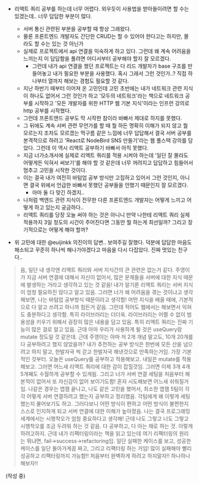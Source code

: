 - 리액트 쿼리 공부를 하는데 너무 어렵다. 외우듯이 사용법을 받아들이려면 할 수는 있겠는데.. 너무 답답한 부분이 많다.
  - 서버 통신 관련된 부분을 공부할 때 항상 그래왔다.
  - 물론 프론트엔드 개발자도 간단한 CRUD는 할 수 있어야 한다고는 하지만, 몰라도 할 수는 있는 것 아닌가
  - 실제로 프로젝트에서 api 연결을 익숙하게 하고 있다. 그런데 왜 계속 어려움을 느끼는지 이 답답함을 풀려면 어디서부터 공부해야 할지 잘 모르겠다.
    - 그런데 내가 api 연결을 했던 프로젝트는 다 리드 개발자가 base 구조를 만들어놓고 내가 필요한 부분을 사용했다. 혹시 그래서 그런 것인가..? 직접 하나부터 열까지 해보는 경험도 필요할 것 같다.
  - 지난 하반기 때부터 이어져 온 고민인데 고민 초반에는 내가 네트워크 관련 지식이 하나도 없어서 그런 것인가 하고 '모두의 네트워크'라는 책으로 네트워크 공부를 시작하고 '모든 개발자를 위한 HTTP 웹 기본 지식'이라는 인프런 강의로 http 공부를 시작했다.
  - 그런데 프론트엔드 공부도 막 시작한 참이라 바빠서 제대로 하지를 못했다.
  - 그 뒤에도 계속 서버 관련 무언가를 할 때 뭘 하든 명확히 이해가 되지 않고 뭘 모르는지 조차도 모르겠는 먹구름 같은 느낌에 너무 답답해서 결국 서버 공부를 본격적으로 하려고 'React로 NodeBird SNS 만들기'라는 웹 풀스택 강의를 담았다. 그런데 이 역시 리액트 공부하기 바빠서 아직 못했다.
  - 지금 너가소개서에 실제로 리액트 쿼리를 적용 시켜야 하는데 '일단 잘 몰라도 어떻게든 익혀서 써보기'를 해야 할 것 같은데 너무 꺼려지고 답답하고 힘들어서 멈추고 고민을 시작한 것이다.
  - 이는 결국 내가 여전히 바텀업 공부 방식만 고집하고 있어서 그런 것인지, 아니면 결국 위에서 언급한 바빠서 못했던 공부들을 안했기 때문인지 잘 모르겠다.
	  - 아마 둘 다 맞긴 하겠지..
  - 나처럼 백엔드 관련 지식이 전무한 다른 프론트엔드 개발자는 어떻게 느끼고 어떻게 하고 있는지 궁금하다..
  - 리액트 쿼리를 당장 오늘 써야 하는 것은 아니니 만약 나한테 리액트 쿼리 실제 적용까지 3일 정도의 시간이 주어진다면 그동안 뭘 하는게 최선일까? 그리고 장기적으로는 어떻게 해야 할까?

- 위 고민에 대한 @euijinkk 의진이의 답변.. 보여주길 잘했다. 덕분에 답답한 마음도 해소되고 꾸준히 하나씩 해나가야겠다고 마음을 다시 다잡았다. 진짜 멋있는 친구다..

> 음, 일단 내 생각엔 리액트 쿼리와 서버 지식간의 큰 관련은 없는거 같다. 주영이가 지금 서버 연결에 대해서 자신이 없어서, 많은 문제들을 서버에 대한 지식 때문에 발생하는 거라고 생각하고 있는 것 같음! 내가 알기론 리액트 쿼리는 서버 지식이 엄청 필요하진 않다고 알고 있음. 그러면 너가 왜 어려움을 겪는 것이냐고 생각해보면, 나는 바텀업 공부방식 때문이라고 생각함! 어떤 지식을 배울 때에, 기본적으로 다 알고 쓰려고 하니까 힘든거 같음. 그런데 적어도 웹에서는 해보면서 익혀도 충분하다고 생각함. 특히 라이브러리는 더더욱. 라이브러리는 어쩔 수 없이 범용성을 키우기 위해서 굉장히 많은 내용을 담고 있음. 특히 리액트 쿼리는 진짜 기능이 많은 걸로 알고 있음. 근데 아마 우리가 사용하게 될 것은 useQuery랑 mutate 정도일 것 같은데. 근데 주영이는 아마 저 2개 개념 말고도, 10개 20개를 다 공부하려고 했지 않았을까? 내가 추천하는 공부 방식은 한번에 모든 산을 넘으려고 하지 말고, 한발자국 씩 걷고 한발자국 해낸것으로 만족하는거임. 가장 기본적인 것부터. 오늘은 useQuery를 공부하고 적용해보고. 내일은 mutate를 적용해보고. 그러면 어느새 리액트 쿼리에 대한 감이 잡힐것임. 그러면 이제 3개 4개 5개째도 수월하게 공부할 수 있게됨. 그리고 너가 서버 연결 세팅을 처음부터 해본적이 없어서 또 자신감이 없어 보이기도함! 혼자 시도해보면 어느새 쉬워질거임. 나같은 경우는 앱잼 끝나고, 나도 같은 고민을 했어서, 최소한 앱잼 5팀이 각각 어떻게 서버 연결하려고 했는지 공부하고 정리했음. 각팀에게 왜 이렇게 세팅했는지 물어보기도 하고. 그러다보니 어떤 방식이 편하고 어떤 방식이 불편한지 스스로 인지하게 되고 서버 연결에 대한 이해가 높아졌음. 나는 결국 프로그래밍 세계에서는 시행착오가 엄청 중요하다고 생각해! 근데 나도 그렇고 너도 그렇고 시행착오를 조금 두려워 하는 것 같음. 다 공부하고, 다 아는 채로 하는 것. 이렇게 하려고하지. 근데 내가 리팩터링이라는 책을 읽고 있는데 여기 리팩터링의 원리는 뭐냐면, fail→success→refactoring임. 일단 실패한 케이스를 보고, 성공한 케이스를 일단 돌아가게끔 짜고, 그리고 리팩터링 하는 거임! 많이 실패해야 빨리 성공하고 리팩터링까지 가능함!! 처음부터 완벽하게 하려고 하지말자!! 하나하나 해보자!!



(작성 중)

